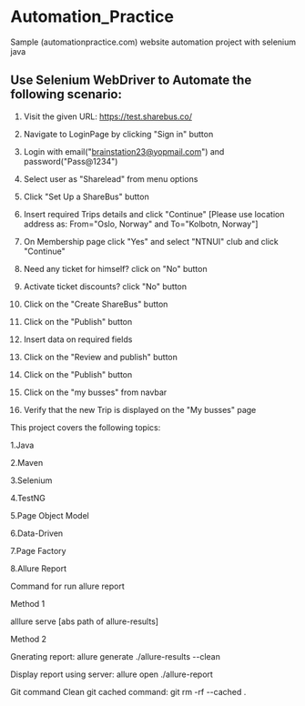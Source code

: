 # Automation_Practice
 
Sample (automationpractice.com) website automation project with selenium java

## Use Selenium WebDriver to Automate the following scenario:

1. Visit the given URL: https://test.sharebus.co/
2. Navigate to LoginPage by clicking "Sign in" button
3. Login with email("brainstation23@yopmail.com") and password("Pass@1234")
4. Select user as "Sharelead" from menu options

5. Click "Set Up a ShareBus" button
6. Insert required Trips details and click "Continue" [Please use location address as: From="Oslo, Norway" and To="Kolbotn, Norway"]
7. On Membership page click "Yes" and select "NTNUI" club and click "Continue"
8. Need any ticket for himself? click on "No" button
9. Activate ticket discounts? click "No" button
10. Click on the "Create ShareBus" button
11. Click on the "Publish" button
12. Insert data on required fields
13. Click on the "Review and publish" button
14. Click on the "Publish" button
15. Click on the "my busses" from navbar
16. Verify that the new Trip is displayed on the "My busses" page


This project covers the following topics:

1.Java

2.Maven

3.Selenium

4.TestNG

5.Page Object Model

6.Data-Driven

7.Page Factory

8.Allure Report

Command for run allure report

Method 1

alllure serve [abs path of allure-results]

Method 2

Gnerating report: allure generate ./allure-results --clean

Display report using server: allure open ./allure-report

Git command
Clean git cached command: git rm -rf --cached .

